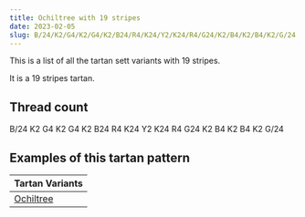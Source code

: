 ```yaml
---
title: Ochiltree with 19 stripes
date: 2023-02-05
slug: B/24/K2/G4/K2/G4/K2/B24/R4/K24/Y2/K24/R4/G24/K2/B4/K2/B4/K2/G/24
---
```

This is a list of all the tartan sett variants with 19 stripes.

It is a 19 stripes tartan.


## Thread count
B/24 K2 G4 K2 G4 K2 B24 R4 K24 Y2 K24 R4 G24 K2 B4 K2 B4 K2 G/24

## Examples of this tartan pattern

| Tartan Variants |
|---------------|
| [Ochiltree](/variants/b/24/k2/g4/k2/g4/k2/b24/r4/k24/y2/k24/r4/g24/k2/b4/k2/b4/k2/g/24-b304080-g008000-k000000-rc00000-yf0c000)||

